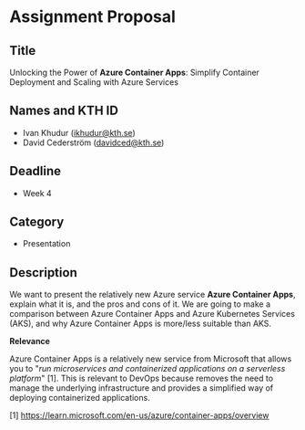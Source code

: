# Assignment Proposal

## Title

Unlocking the Power of **Azure Container Apps**: Simplify Container Deployment and Scaling with Azure Services

## Names and KTH ID
- Ivan Khudur (ikhudur@kth.se)
- David Cederström (davidced@kth.se)

## Deadline
- Week 4

## Category
- Presentation

## Description

We want to present the relatively new Azure service **Azure Container Apps**, explain what it is, and the pros and cons of it. We are going to make a comparison between Azure Container Apps and Azure Kubernetes Services (AKS), and why Azure Container Apps is more/less suitable than AKS.

**Relevance**

Azure Container Apps is a relatively new service from Microsoft that allows you to "*run microservices and containerized applications on a serverless platform*" [1]. This is relevant to DevOps because removes the need to manage the underlying infrastructure and provides a simplified way of deploying containerized applications.

[1] https://learn.microsoft.com/en-us/azure/container-apps/overview
